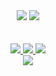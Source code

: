 </div>
    <div align= "center"> <img src="https://github-readme-stats.vercel.app/api?username=dongwhi09&bg_color=180,000000,00000000&title_color=ffffff&text_color=ffffff"
         /> <img src="https://github-readme-stats.vercel.app/api/top-langs/?username=dongwhi09&layout=compact&bg_color=180,000000,00000000&title_color=ffffff&text_color=ffffff"
           /> </div> 
    </div> <br>
<div style="text-align: left;"><br> 
    <div align= "center"> <a href=https://www.instagram.com/dongwhi_09> <img src="https://img.shields.io/badge/Instagram-E4405F?style=for-the-badge&logo=Instagram&logoColor=white&link=https://www.instagram.com/dongwhi_09"> </a>
         <a href=https://dongwhi09.notion.site/7b084600aa7743169ab7d06a2222c7ef> <img src="https://img.shields.io/badge/Notion-000000?style=for-the-badge&logo=Notion&logoColor=white&link=https://dongwhi09.notion.site/7b084600aa7743169ab7d06a2222c7ef"> </a>
         <a href=mailto:dongwhilove09@gmail.com> <img src="https://img.shields.io/badge/Gmail-EA4335?style=for-the-badge&logo=Gmail&logoColor=white&link=mailto:dongwhilove09@gmail.com"> </a>
          </div>
    <div align= "center"> <a href="https://hits.seeyoufarm.com"> <img src="https://hits.seeyoufarm.com/api/count/incr/badge.svg?url=https%3A%2F%2Fgithub.com%2Fdongwhi09%2F&count_bg=%23000000&title_bg=%23000000&icon=github.svg&icon_color=%23FFFFFF&title=GitHub&edge_flat=false"/></a>
       </div> 
    
